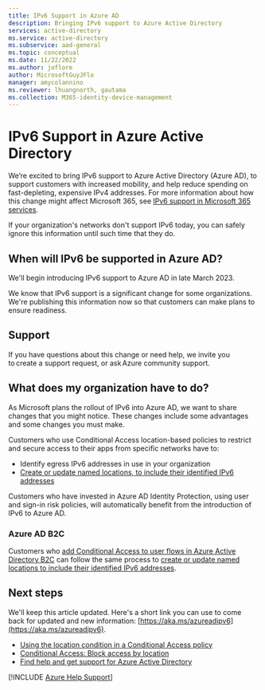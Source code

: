 ```yaml
--- 
title: IPv6 Support in Azure AD
description: Bringing IPv6 support to Azure Active Directory
services: active-directory
ms.service: active-directory
ms.subservice: aad-general
ms.topic: conceptual
ms.date: 11/22/2022
ms.author: joflore
author: MicrosoftGuyJFlo
manager: amycolannino
ms.reviewer: lhuangnorth, gautama
ms.collection: M365-identity-device-management
---
```


# IPv6 Support in Azure Active Directory

We’re excited to bring IPv6 support to Azure Active Directory (Azure AD), to support customers with increased mobility, and help reduce spending on fast-depleting, expensive IPv4 addresses. For more information about how this change might affect Microsoft 365, see [IPv6 support in Microsoft 365 services](/microsoft-365/enterprise/ipv6-support).

If your organization's networks don't support IPv6 today, you can safely ignore this information until such time that they do.

## When will IPv6 be supported in Azure AD?

We'll begin introducing IPv6 support to Azure AD in late March 2023.

We know that IPv6 support is a significant change for some organizations. We're publishing this information now so that customers can make plans to ensure readiness.

## Support

If you have questions about this change or need help, we invite you to create a support request, or ask Azure community support.

## What does my organization have to do?

As Microsoft plans the rollout of IPv6 into Azure AD, we want to share changes that you might notice. These changes include some advantages and some changes you must make.

Customers who use Conditional Access location-based policies to restrict and secure access to their apps from specific networks have to:

- Identify egress IPv6 addresses in use in your organization
- [Create or update named locations, to include their identified IPv6 addresses](/azure/active-directory/conditional-access/location-condition#ip-address-ranges)

Customers who have invested in Azure AD Identity Protection, using user and sign-in risk policies, will automatically benefit from the introduction of IPv6 to Azure AD.

### Azure AD B2C

Customers who [add Conditional Access to user flows in Azure Active Directory B2C](/azure/active-directory-b2c/conditional-access-user-flow?pivots=b2c-user-flow#add-a-conditional-access-policy) can follow the same process to [create or update named locations to include their identified IPv6 addresses](/azure/active-directory/conditional-access/location-condition#ip-address-ranges).

## Next steps

We'll keep this article updated. Here's a short link you can use to come back for updated and new information: [https://aka.ms/azureadipv6](https://aka.ms/azureadipv6).

- [Using the location condition in a Conditional Access policy](/azure/active-directory/conditional-access/location-condition)
- [Conditional Access: Block access by location](/azure/active-directory/conditional-access/howto-conditional-access-policy-location)
- [Find help and get support for Azure Active Directory](/azure/active-directory/fundamentals/how-to-get-support)

[!INCLUDE [Azure Help Support](../../includes/azure-help-support.md)] 

